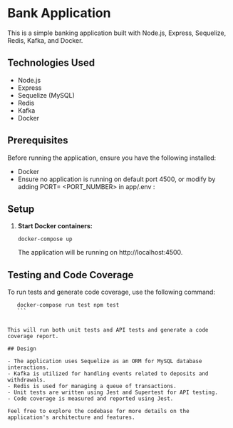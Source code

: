 # Bank Application

This is a simple banking application built with Node.js, Express, Sequelize, Redis, Kafka, and Docker.

## Technologies Used

- Node.js
- Express
- Sequelize (MySQL)
- Redis
- Kafka
- Docker

## Prerequisites

Before running the application, ensure you have the following installed:
- Docker
- Ensure no application is running on default port 4500, or modify by adding PORT= <PORT_NUMBER>  in app/.env :

## Setup

1. **Start Docker containers:**

    ```
    docker-compose up 
    ```

    The application will be running on http://localhost:4500.
## Testing and Code Coverage

To run tests and generate code coverage, use the following command:

 ```
    docker-compose run test npm test
    ```


This will run both unit tests and API tests and generate a code coverage report.

## Design

- The application uses Sequelize as an ORM for MySQL database interactions.
- Kafka is utilized for handling events related to deposits and withdrawals.
- Redis is used for managing a queue of transactions.
- Unit tests are written using Jest and Supertest for API testing.
- Code coverage is measured and reported using Jest.

Feel free to explore the codebase for more details on the application's architecture and features.

